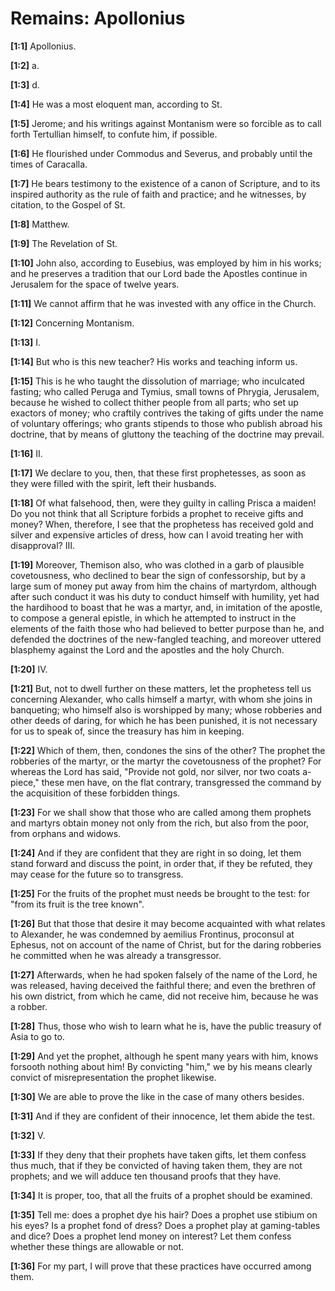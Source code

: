 # Remains: Apollonius

**[1:1]** Apollonius.

**[1:2]** a.

**[1:3]** d.

**[1:4]** He was a most eloquent man, according to St.

**[1:5]** Jerome; and his writings against Montanism were so forcible as to call forth Tertullian himself, to confute him, if possible.

**[1:6]** He flourished under Commodus and Severus, and probably until the times of Caracalla.

**[1:7]** He bears testimony to the existence of a canon of Scripture, and to its inspired authority as the rule of faith and practice; and he witnesses, by citation, to the Gospel of St.

**[1:8]** Matthew.

**[1:9]** The Revelation of St.

**[1:10]** John also, according to Eusebius, was employed by him in his works; and he preserves a tradition that our Lord bade the Apostles continue in Jerusalem for the space of twelve years.

**[1:11]** We cannot affirm that he was invested with any office in the Church.

**[1:12]** Concerning Montanism.

**[1:13]** I.

**[1:14]** But who is this new teacher?  His works and teaching inform us.

**[1:15]** This is he who taught the dissolution of marriage; who inculcated fasting; who called Peruga and Tymius, small towns of Phrygia, Jerusalem, because he wished to collect thither people from all parts; who set up exactors of money; who craftily contrives the taking of gifts under the name of voluntary offerings; who grants stipends to those who publish abroad his doctrine, that by means of gluttony the teaching of the doctrine may prevail.

**[1:16]** II.

**[1:17]** We declare to you, then, that these first prophetesses, as soon as they were filled with the spirit, left their husbands.

**[1:18]** Of what falsehood, then, were they guilty in calling Prisca a maiden!  Do you not think that all Scripture forbids a prophet to receive gifts and money?  When, therefore, I see that the prophetess has received gold and silver and expensive articles of dress, how can I avoid treating her with disapproval?  III.

**[1:19]** Moreover, Themison also, who was clothed in a garb of plausible covetousness, who declined to bear the sign of confessorship, but by a large sum of money put away from him the chains of martyrdom, although after such conduct it was his duty to conduct himself with humility, yet had the hardihood to boast that he was a martyr, and, in imitation of the apostle, to compose a general epistle, in which he attempted to instruct in the elements of the faith those who had believed to better purpose than he, and defended the doctrines of the new-fangled teaching, and moreover uttered blasphemy against the Lord and the apostles and the holy Church.

**[1:20]** IV.

**[1:21]** But, not to dwell further on these matters, let the prophetess tell us concerning Alexander, who calls himself a martyr, with whom she joins in banqueting; who himself also is worshipped by many; whose robberies and other deeds of daring, for which he has been punished, it is not necessary for us to speak of, since the treasury has him in keeping.

**[1:22]** Which of them, then, condones the sins of the other?  The prophet the robberies of the martyr, or the martyr the covetousness of the prophet?  For whereas the Lord has said, "Provide not gold, nor silver, nor two coats a-piece," these men have, on the flat contrary, transgressed the command by the acquisition of these forbidden things.

**[1:23]** For we shall show that those who are called among them prophets and martyrs obtain money not only from the rich, but also from the poor, from orphans and widows.

**[1:24]** And if they are confident that they are right in so doing, let them stand forward and discuss the point, in order that, if they be refuted, they may cease for the future so to transgress.

**[1:25]** For the fruits of the prophet must needs be brought to the test:  for "from its fruit is the tree known".

**[1:26]** But that those that desire it may become acquainted with what relates to Alexander, he was condemned by aemilius Frontinus, proconsul at Ephesus, not on account of the name of Christ, but for the daring robberies he committed when he was already a transgressor.

**[1:27]** Afterwards, when he had spoken falsely of the name of the Lord, he was released, having deceived the faithful there; and even the brethren of his own district, from which he came, did not receive him, because he was a robber.

**[1:28]** Thus, those who wish to learn what he is, have the public treasury of Asia to go to.

**[1:29]** And yet the prophet, although he spent many years with him, knows forsooth nothing about him!  By convicting "him," we by his means clearly convict of misrepresentation the prophet likewise.

**[1:30]** We are able to prove the like in the case of many others besides.

**[1:31]** And if they are confident of their innocence, let them abide the test.

**[1:32]** V.

**[1:33]** If they deny that their prophets have taken gifts, let them confess thus much, that if they be convicted of having taken them, they are not prophets; and we will adduce ten thousand proofs that they have.

**[1:34]** It is proper, too, that all the fruits of a prophet should be examined.

**[1:35]** Tell me:  does a prophet dye his hair?  Does a prophet use stibium on his eyes?  Is a prophet fond of dress?  Does a prophet play at gaming-tables and dice?  Does a prophet lend money on interest?  Let them confess whether these things are allowable or not.

**[1:36]** For my part, I will prove that these practices have occurred among them.

